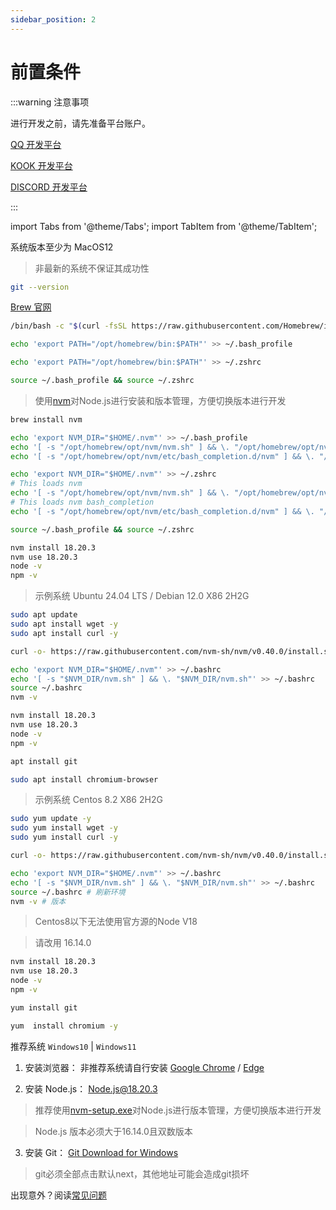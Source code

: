 ```yaml
---
sidebar_position: 2
---
```


# 前置条件

:::warning 注意事项

进行开发之前，请先准备平台账户。

[QQ 开发平台](https://q.qq.com/#/)

[KOOK 开发平台](https://developer.kookapp.cn/doc/)

[DISCORD 开发平台](https://discord.com/developers/applications/)

:::

import Tabs from '@theme/Tabs';
import TabItem from '@theme/TabItem';

<Tabs>
 
  <TabItem value="MacOS" label="MacOS" default>

系统版本至少为 MacOS12

> 非最新的系统不保证其成功性

```bash title="校验git版本，未安装会提示下载常用工具包"
git --version
```

[Brew 官网](https://brew.sh/)

```bash title="下载Brew"
/bin/bash -c "$(curl -fsSL https://raw.githubusercontent.com/Homebrew/install/HEAD/install.sh)"
```

```bash title="添加环境环境"
echo 'export PATH="/opt/homebrew/bin:$PATH"' >> ~/.bash_profile
```

```bash title="添加环境环境"
echo 'export PATH="/opt/homebrew/bin:$PATH"' >> ~/.zshrc
```

```bash title="刷新环境"
source ~/.bash_profile && source ~/.zshrc
```

> 使用[nvm](https://github.com/nvm-sh/nvm)对Node.js进行安装和版本管理，方便切换版本进行开发

```bash title="安装nvm"
brew install nvm
```

```bash title="为bash添加环境"
echo 'export NVM_DIR="$HOME/.nvm"' >> ~/.bash_profile
echo '[ -s "/opt/homebrew/opt/nvm/nvm.sh" ] && \. "/opt/homebrew/opt/nvm/nvm.sh"' >> ~/.bash_profile
echo '[ -s "/opt/homebrew/opt/nvm/etc/bash_completion.d/nvm" ] && \. "/opt/homebrew/opt/nvm/etc/bash_completion.d/nvm"' >> ~/.bash_profile
```

```bash title="为zshrc添加环境"
echo 'export NVM_DIR="$HOME/.nvm"' >> ~/.zshrc
# This loads nvm
echo '[ -s "/opt/homebrew/opt/nvm/nvm.sh" ] && \. "/opt/homebrew/opt/nvm/nvm.sh"' >> ~/.zshrc
# This loads nvm bash_completion
echo '[ -s "/opt/homebrew/opt/nvm/etc/bash_completion.d/nvm" ] && \. "/opt/homebrew/opt/nvm/etc/bash_completion.d/nvm"' >> ~/.zshrc
```

```bash title="刷新环境"
source ~/.bash_profile && source ~/.zshrc
```

```bash title="安装NodeJS@18.20.3"
nvm install 18.20.3
nvm use 18.20.3
node -v
npm -v
```

  </TabItem>

<TabItem value="Debian" label="Ubuntu/Debian">

> 示例系统 Ubuntu 24.04 LTS / Debian 12.0 X86 2H2G

```sh titile="更新系统包"
sudo apt update
sudo apt install wget -y
sudo apt install curl -y
```

```sh title="安装nvm"
curl -o- https://raw.githubusercontent.com/nvm-sh/nvm/v0.40.0/install.sh | bash
```

```sh title="添加NVM环境环境"
echo 'export NVM_DIR="$HOME/.nvm"' >> ~/.bashrc
echo '[ -s "$NVM_DIR/nvm.sh" ] && \. "$NVM_DIR/nvm.sh"' >> ~/.bashrc
source ~/.bashrc
nvm -v
```

```bash title="安装NodeJS@18.20.3"
nvm install 18.20.3
nvm use 18.20.3
node -v
npm -v
```

```sh title="安装git"
apt install git
```

```sh title="安装chromium"
sudo apt install chromium-browser
```

  </TabItem>

  <TabItem value="Centos" label="Centos">

> 示例系统 Centos 8.2 X86 2H2G

```sh title="确保yum包是最新的"
sudo yum update -y
sudo yum install wget -y
sudo yum install curl -y
```

```sh title="安装NVM"
curl -o- https://raw.githubusercontent.com/nvm-sh/nvm/v0.40.0/install.sh | bash
```

```sh title="添加NVM环境环境"
echo 'export NVM_DIR="$HOME/.nvm"' >> ~/.bashrc
echo '[ -s "$NVM_DIR/nvm.sh" ] && \. "$NVM_DIR/nvm.sh"' >> ~/.bashrc
source ~/.bashrc # 刷新环境
nvm -v # 版本
```

> Centos8以下无法使用官方源的Node V18

> 请改用 16.14.0

```bash title="安装NodeJS@18.20.3"
nvm install 18.20.3
nvm use 18.20.3
node -v
npm -v
```

```sh title="安装git"
yum install git
```

```sh title="安装 Chromium"
yum  install chromium -y
```

  </TabItem>

   <TabItem value="Windows" label="Windows" >
  
推荐系统 `Windows10` | `Windows11`

1. 安装浏览器： 非推荐系统请自行安装 [Google Chrome](https://www.google.cn/intl/zh-CN/chrome/) / [Edge](https://www.microsoft.com/zh-cn/edge)

2. 安装 Node.js： [Node.js@18.20.3](https://nodejs.org/zh-cn)

> 推荐使用[nvm-setup.exe](https://github.com/coreybutler/nvm-windows/releases)对Node.js进行版本管理，方便切换版本进行开发

> Node.js 版本必须大于16.14.0且双数版本

3. 安装 Git： [Git Download for Windows](https://git-scm.com/)

> git必须全部点击默认next，其他地址可能会造成git损坏

  </TabItem>

</Tabs>

出现意外？阅读[常见问题](./x-other/3-common-problem.md)
